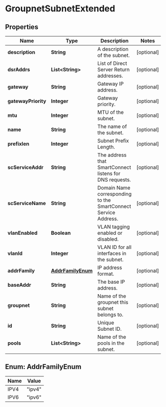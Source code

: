 
# GroupnetSubnetExtended

## Properties
Name | Type | Description | Notes
------------ | ------------- | ------------- | -------------
**description** | **String** | A description of the subnet. |  [optional]
**dsrAddrs** | **List&lt;String&gt;** | List of Direct Server Return addresses. |  [optional]
**gateway** | **String** | Gateway IP address. |  [optional]
**gatewayPriority** | **Integer** | Gateway priority. |  [optional]
**mtu** | **Integer** | MTU of the subnet. |  [optional]
**name** | **String** | The name of the subnet. |  [optional]
**prefixlen** | **Integer** | Subnet Prefix Length. |  [optional]
**scServiceAddr** | **String** | The address that SmartConnect listens for DNS requests. |  [optional]
**scServiceName** | **String** | Domain Name corresponding to the SmartConnect Service Address. |  [optional]
**vlanEnabled** | **Boolean** | VLAN tagging enabled or disabled. |  [optional]
**vlanId** | **Integer** | VLAN ID for all interfaces in the subnet. |  [optional]
**addrFamily** | [**AddrFamilyEnum**](#AddrFamilyEnum) | IP address format. |  [optional]
**baseAddr** | **String** | The base IP address. |  [optional]
**groupnet** | **String** | Name of the groupnet this subnet belongs to. |  [optional]
**id** | **String** | Unique Subnet ID. |  [optional]
**pools** | **List&lt;String&gt;** | Name of the pools in the subnet. |  [optional]


<a name="AddrFamilyEnum"></a>
## Enum: AddrFamilyEnum
Name | Value
---- | -----
IPV4 | &quot;ipv4&quot;
IPV6 | &quot;ipv6&quot;



